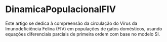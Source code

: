 # DinamicaPopulacionalFIV
Este artigo se dedica à compreensão da circulação do Vírus da Imunodeficiência Felina (FIV) em populações de gatos domésticos, usando equações diferenciais parciais de primeira ordem com base no modelo SI.
